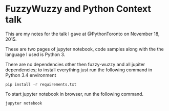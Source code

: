 FuzzyWuzzy and Python Context talk
===========


This are my notes for the talk I gave at @PythonToronto on November 18, 2015.

These are two pages of jupyter notebook, code samples along with the the language I used is Python 3.

There are no dependencies other then fuzzy-wuzzy and all jupiter dependencies; to install everything just run the following command in Python 3.4 environment

    pip install -r requirements.txt

To start jupyter notebook in browser, run the following command.

    jupyter notebook